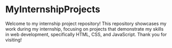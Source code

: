 # MyInternshipProjects
Welcome to my internship project repository!  This repository showcases my work during my internship, focusing on projects that demonstrate my skills in web development, specifically HTML, CSS, and JavaScript. Thank you for visiting! 
